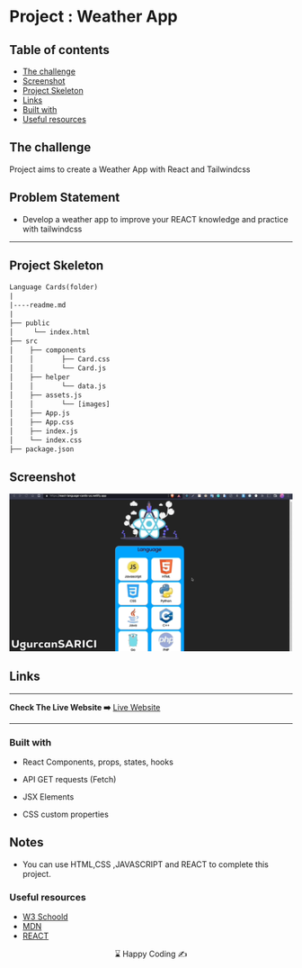 
# Project : Weather App

## Table of contents

  - [The challenge](#the-challenge)
  - [Screenshot](#screenshot)
  - [Project Skeleton ](#project-skeleton)
  - [Links](#links)
  - [Built with](#built-with)
  - [Useful resources](#useful-resources)



## The challenge
Project aims to create a Weather App with React and Tailwindcss

## Problem Statement

- Develop a weather app to improve your REACT knowledge and practice with tailwindcss
<hr>



## Project Skeleton 

```
Language Cards(folder)
|
|----readme.md        
|
├── public
│     └── index.html
├── src
│    ├── components
│    │       ├── Card.css
│    │       └── Card.js
│    ├── helper
│    │       └── data.js
│    ├── assets.js
│    │       └── [images]
│    ├── App.js
│    ├── App.css
│    ├── index.js
│    └── index.css
├── package.json
```


## Screenshot
<p align="center">
<a href="https://react-language-cards-us.netlify.app/"><img src="lang.gif" alt="gif"></a>
</p>



## Links
<hr>
<b>Check The Live Website ➡️</b> <a href="https://react-language-cards-us.netlify.app/">Live Website</a>
<hr>

### Built with

- React Components, props, states, hooks

- API GET requests (Fetch)

- JSX Elements

- CSS custom properties




## Notes

- You can use HTML,CSS ,JAVASCRIPT and REACT to complete this project.

### Useful resources

- [W3 Schoold](https://www.w3schools.com/) 
- [MDN](https://developer.mozilla.org/en-US/) 
- [REACT](https://reactjs.org/) 










<center> &#8987; Happy Coding  &#9997; </center>
